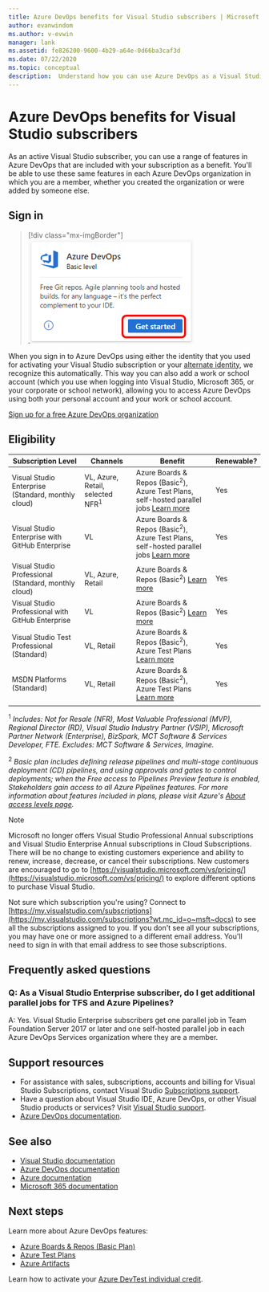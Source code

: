 ```yaml
---
title: Azure DevOps benefits for Visual Studio subscribers | Microsoft Docs
author: evanwindom
ms.author: v-evwin
manager: lank
ms.assetid: fe826200-9600-4b29-a64e-0d66ba3caf3d
ms.date: 07/22/2020
ms.topic: conceptual
description:  Understand how you can use Azure DevOps as a Visual Studio subscriber.
---
```

# Azure DevOps benefits for Visual Studio subscribers
As an active Visual Studio subscriber, you can use a range of features in Azure DevOps that are included with your subscription as a benefit. You'll be able to use these same features in each Azure DevOps organization in which you are a member, whether you created the organization or were added by someone else.

## Sign in

   > [!div class="mx-imgBorder"]
   > ![Azure DevOps Tile](_img/vs-azure-devops/vs-azure-devops-tile.png)

   
When you sign in to Azure DevOps using either the identity that you used for activating your Visual Studio subscription or your [alternate identity](vs-alternate-identity.md), we recognize this automatically.  This way you can also add a work or school account (which you use when logging into Visual Studio, Microsoft 365, or your corporate or school network), allowing you to access Azure DevOps using both your personal account and your work or school account.

[Sign up for a free Azure DevOps organization](https://visualstudio.microsoft.com/team-services/)

## Eligibility
| Subscription Level                                                 |     Channels                                            | Benefit                                                          | Renewable?    |
|--------------------------------------------------------------------|---------------------------------------------------------|------------------------------------------------------------------|---------------|
| Visual Studio Enterprise (Standard, monthly cloud)   | VL, Azure, Retail,  selected NFR<sup>1</sup>  | Azure Boards & Repos (Basic<sup>2</sup>), Azure Test Plans, self-hosted parallel jobs [Learn more](https://docs.microsoft.com/azure/devops/organizations/security/access-levels?view=azure-devops)     |  Yes          |
| Visual Studio Enterprise with GitHub Enterprise   | VL| Azure Boards & Repos (Basic<sup>2</sup>), Azure Test Plans, self-hosted parallel jobs [Learn more](https://docs.microsoft.com/azure/devops/organizations/security/access-levels?view=azure-devops) |  Yes          |
| Visual Studio Professional (Standard, monthly cloud) | VL, Azure, Retail                                        | Azure Boards & Repos (Basic<sup>2</sup>) [Learn more](https://docs.microsoft.com/azure/devops/organizations/security/access-levels?view=azure-devops)                                                            |  Yes          |
| Visual Studio Professional with GitHub Enterprise | VL| Azure Boards & Repos (Basic<sup>2</sup>)  [Learn more](https://docs.microsoft.com/azure/devops/organizations/security/access-levels?view=azure-devops)                                                            |  Yes          |
| Visual Studio Test Professional (Standard)                         | VL, Retail                                              | Azure Boards & Repos (Basic<sup>2</sup>), Azure Test Plans [Learn more](https://docs.microsoft.com/azure/devops/organizations/security/access-levels?view=azure-devops)                                             |  Yes          |
| MSDN Platforms (Standard)                                          | VL, Retail                                              | Azure Boards & Repos (Basic<sup>2</sup>), Azure Test Plans [Learn more](https://docs.microsoft.com/azure/devops/organizations/security/access-levels?view=azure-devops)                                             |  Yes          |
||

<sup>1</sup>  *Includes:  Not for Resale (NFR), Most Valuable Professional (MVP), Regional Director (RD), Visual Studio Industry Partner (VSIP), Microsoft Partner Network (Enterprise), BizSpark, MCT Software & Services Developer, FTE.
  Excludes: MCT Software & Services, Imagine.*

<sup>2</sup> *Basic plan includes defining release pipelines and multi-stage continuous deployment (CD) pipelines, and using approvals and gates to control deployments; when the Free access to Pipelines Preview feature is enabled, Stakeholders gain access to all Azure Pipelines features. For more information about features included in plans, please visit Azure's [About access levels page](https://docs.microsoft.com/azure/devops/organizations/security/access-levels?view=azure-devops).*

> [!NOTE]
> Microsoft no longer offers Visual Studio Professional Annual subscriptions and Visual Studio Enterprise Annual subscriptions in Cloud Subscriptions. There will be no change to existing customers experience and ability to renew, increase, decrease, or cancel their subscriptions. New customers are encouraged to go to [https://visualstudio.microsoft.com/vs/pricing/](https://visualstudio.microsoft.com/vs/pricing/) to explore different options to purchase Visual Studio.

Not sure which subscription you're using?  Connect to [https://my.visualstudio.com/subscriptions](https://my.visualstudio.com/subscriptions?wt.mc_id=o~msft~docs) to see all the subscriptions assigned to you.
If you don't see all your subscriptions, you may have one or more assigned to a different email address.  You'll need to sign in with that email address to see those subscriptions.

## Frequently asked questions
### Q: As a Visual Studio Enterprise subscriber, do I get additional parallel jobs for TFS and Azure Pipelines?
A:  Yes. Visual Studio Enterprise subscribers get one parallel job in Team Foundation Server 2017 or later and one self-hosted parallel job in each Azure DevOps Services organization where they are a member.

## Support resources
- For assistance with sales, subscriptions, accounts and billing for Visual Studio Subscriptions, contact Visual Studio [Subscriptions support](https://visualstudio.microsoft.com/subscriptions/support/).
- Have a question about Visual Studio IDE, Azure DevOps, or other Visual Studio products or services?  Visit [Visual Studio support](https://visualstudio.microsoft.com/support/).
- [Azure DevOps documentation](/azure/devops/).

## See also
- [Visual Studio documentation](https://docs.microsoft.com/visualstudio/)
- [Azure DevOps documentation](https://docs.microsoft.com/azure/devops/)
- [Azure documentation](https://docs.microsoft.com/azure/)
- [Microsoft 365 documentation](https://docs.microsoft.com/microsoft-365/)

## Next steps
Learn more about Azure DevOps features:
- [Azure Boards & Repos (Basic Plan)](https://azure.microsoft.com/services/devops/compare-features/)
- [Azure Test Plans](https://marketplace.visualstudio.com/items?itemName=ms.vss-testmanager-web)
- [Azure Artifacts](https://marketplace.visualstudio.com/items?itemName=ms.feed)

Learn how to activate your [Azure DevTest individual credit](vs-azure.md).